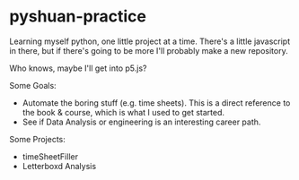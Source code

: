 # pyshuan-practice
Learning myself python, one little project at a time. There's a little javascript in there, but if there's going to be more I'll probably make a new repository. 

Who knows, maybe I'll get into p5.js?

Some Goals:
- Automate the boring stuff (e.g. time sheets). This is a direct reference to the book & course, which is what I used to get started.
- See if Data Analysis or engineering is an interesting career path.

Some Projects:
- timeSheetFiller
- Letterboxd Analysis
